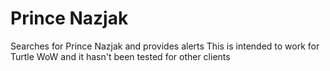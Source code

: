 # Prince Nazjak
Searches for Prince Nazjak and provides alerts
This is intended to work for Turtle WoW and it hasn't been tested for other clients
